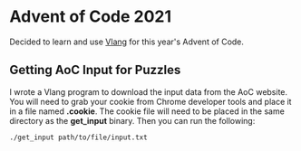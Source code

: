 # Advent of Code 2021
Decided to learn and use [Vlang](https://vlang.io) for this year's Advent of Code.

## Getting AoC Input for Puzzles
I wrote a Vlang program to download the input data from the AoC website. You will need to grab your cookie from Chrome developer tools and place it in a file named **.cookie**. The cookie file will need to be placed in the same directory as the **get_input** binary. Then you can run the following:

```bash
./get_input path/to/file/input.txt
```